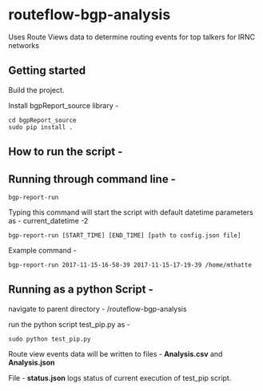 # routeflow-bgp-analysis
Uses Route Views data to determine routing events for top talkers for IRNC networks

## Getting started

Build the project.

Install bgpReport_source library - 

```
cd bgpReport_source
sudo pip install .
```
## How to run the script - 

## Running through command line - 
```
bgp-report-run 
```
Typing this command will start the script with default datetime parameters as - current_datetime -2


```
bgp-report-run [START_TIME] [END_TIME] [path to config.json file]
```

Example command - 
```
bgp-report-run 2017-11-15-16-58-39 2017-11-15-17-19-39 /home/mthatte
```

## Running as a python Script - 
navigate to parent directory - /routeflow-bgp-analysis

run the python script test_pip.py as -

```
sudo python test_pip.py
```

Route view events data will be written to files - **Analysis.csv** and **Analysis.json**

File - **status.json** logs status of current execution of test_pip script.
